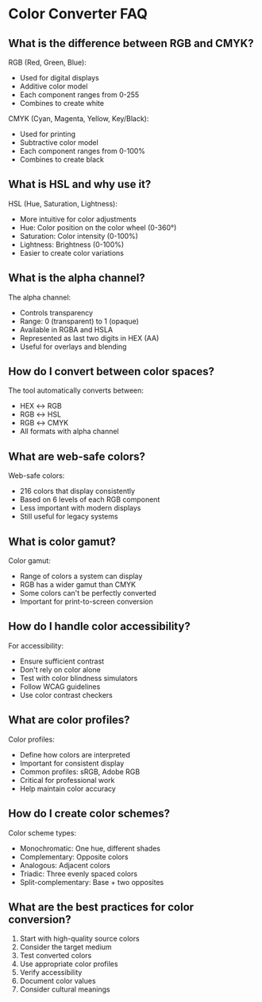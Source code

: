 # Color Converter FAQ

## What is the difference between RGB and CMYK?

RGB (Red, Green, Blue):
- Used for digital displays
- Additive color model
- Each component ranges from 0-255
- Combines to create white

CMYK (Cyan, Magenta, Yellow, Key/Black):
- Used for printing
- Subtractive color model
- Each component ranges from 0-100%
- Combines to create black

## What is HSL and why use it?

HSL (Hue, Saturation, Lightness):
- More intuitive for color adjustments
- Hue: Color position on the color wheel (0-360°)
- Saturation: Color intensity (0-100%)
- Lightness: Brightness (0-100%)
- Easier to create color variations

## What is the alpha channel?

The alpha channel:
- Controls transparency
- Range: 0 (transparent) to 1 (opaque)
- Available in RGBA and HSLA
- Represented as last two digits in HEX (AA)
- Useful for overlays and blending

## How do I convert between color spaces?

The tool automatically converts between:
- HEX ↔ RGB
- RGB ↔ HSL
- RGB ↔ CMYK
- All formats with alpha channel

## What are web-safe colors?

Web-safe colors:
- 216 colors that display consistently
- Based on 6 levels of each RGB component
- Less important with modern displays
- Still useful for legacy systems

## What is color gamut?

Color gamut:
- Range of colors a system can display
- RGB has a wider gamut than CMYK
- Some colors can't be perfectly converted
- Important for print-to-screen conversion

## How do I handle color accessibility?

For accessibility:
- Ensure sufficient contrast
- Don't rely on color alone
- Test with color blindness simulators
- Follow WCAG guidelines
- Use color contrast checkers

## What are color profiles?

Color profiles:
- Define how colors are interpreted
- Important for consistent display
- Common profiles: sRGB, Adobe RGB
- Critical for professional work
- Help maintain color accuracy

## How do I create color schemes?

Color scheme types:
- Monochromatic: One hue, different shades
- Complementary: Opposite colors
- Analogous: Adjacent colors
- Triadic: Three evenly spaced colors
- Split-complementary: Base + two opposites

## What are the best practices for color conversion?

1. Start with high-quality source colors
2. Consider the target medium
3. Test converted colors
4. Use appropriate color profiles
5. Verify accessibility
6. Document color values
7. Consider cultural meanings 